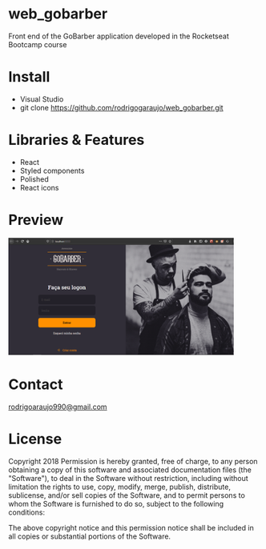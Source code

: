 # web_gobarber
Front end of the GoBarber application developed in the Rocketseat Bootcamp course

# Install
- Visual Studio
- git clone https://github.com/rodrigogaraujo/web_gobarber.git

# Libraries & Features
- React
- Styled components
- Polished
- React icons

# Preview
<img src="https://github.com/rodrigogaraujo/web_gobarber/blob/master/gobarber.png" width="450"/>

# Contact
rodrigoaraujo990@gmail.com

# License
Copyright 2018 Permission is hereby granted, free of charge, to any person obtaining a copy of this software and associated documentation files (the "Software"), to deal in the Software without restriction, including without limitation the rights to use, copy, modify, merge, publish, distribute, sublicense, and/or sell copies of the Software, and to permit persons to whom the Software is furnished to do so, subject to the following conditions:

The above copyright notice and this permission notice shall be included in all copies or substantial portions of the Software.

